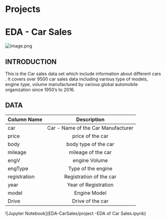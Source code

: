 # Projects
# EDA - Car Sales
![image.png](images/HRTalent.png)

## INTRODUCTION
This is the Car sales data set which include information about different cars . It covers over 9500 car sales data including various type of models, engine type, volume  manufactured by various global automobile organization since 1950’s to 2016.

## DATA
| Column Name           |      Description                        |
| --------------------- |:---------------------------------------:|
| car                   |  Car - Name of the Car Manufacturer     |
| price                 |  price of the car                       |
| body                  |  body type of the car                   |
| mileage               |  mileage of the car                     |
| engV                  |  engine Volume                          |
| engType               |  Type of the engine                     |
| registration          |  Registration of the car                |
| year                  |  Year of Registration                   |
| model                 |  Engine Model                           |
| Drive                 |  Drive of the car                       |

![Jupyter Notebook](EDA-CarSales/project -EDA of Car Sales.ipynb)
